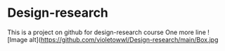 # Design-research
This is a project on github for design-research course
One more line
![Image alt](https://github.com/violetowwl/Design-research/main/Box.jpg
